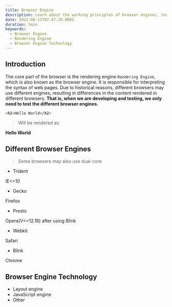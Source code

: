 ```yaml
---
title: Browser Engine
description: Learn about the working principles of browser engines, including the differences between different rendering engines such as Trident, Gecko, Presto, Webkit, and Blink.
date: 2021-08-11T07:47:20.000Z
duration: 5min
keywords:
  - Browser Engine
  - Rendering Engine
  - Browser Engine Technology
---
```


## Introduction

The core part of the browser is the rendering engine `Rendering Engine`, which is also known as the browser engine. It is responsible for interpreting the syntax of web pages. Due to historical reasons, different browsers may use different engines, resulting in differences in the content rendered in different browsers. **That is, when we are developing and testing, we only need to test the different browser engines.**

```html
<h2>Hello World</h2>
```

> Will be rendered as

**Hello World**

## Different Browser Engines

> Some browsers may also use dual-core

- Trident

IE\<=10

- Gecko

Firefox

- Presto

Opera(V\<=12.16) after using Blink

- Webkit

Safari

- Blink

Chrome

## Browser Engine Technology

- Layout engine
- JavaScript engine
- Other
